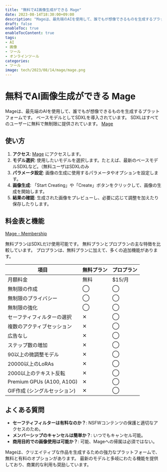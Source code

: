 ```yaml
---
title: "無料でAI画像生成ができる Mage"
date: 2023-08-14T18:30:00+09:00
description: "Mageは、最先端のAIを使用して、誰でもが想像できるものを生成するプラットフォームです。"
draft: false
enableToc: true
enableTocContent: true
tags: 
- AI
- 画像
- ツール
- オンラインツール
categories: 
- ツール
image: tech/2023/08/14/mage/mage.png
---
```


# 無料でAI画像生成ができる Mage
Mageは、最先端のAIを使用して、誰でもが想像できるものを生成するプラットフォームです。
ベースモデルとしてSDXLを導入されています。
SDXLはすべてのユーザーに無料で無制限に提供されています。
<a href="https://www.mage.space/" target="_blank" rel="nofollow noopener">Mage</a>

## 使い方
1. **アクセス**: <a href="https://www.mage.space/" target="_blank" rel="nofollow noopener">Mage</a> にアクセスします。
2. **モデル選択**: 使用したいモデルを選択します。たとえば、最新のベースモデルSDXLなど。（無料ユーザはSDXLのみ
3. **パラメータ設定**: 画像の生成に使用するパラメータやオプションを設定します。
4. **画像生成**: 「Start Creating」や「Create」ボタンをクリックして、画像の生成を開始します。
5. **結果の確認**: 生成された画像をプレビューし、必要に応じて調整を加えたり保存したりします。

## 料金表と機能

<a href="https://www.mage.space/membership" target="_blank" rel="nofollow noopener">Mage - Membership</a>

無料プランはSDXLだけ使用可能です。
無料プランとプロプランの主な特徴を比較しています。
プロプランは、無料プランに加えて、多くの追加機能があります。

| 項目                          | 無料プラン | プロプラン |
|-------------------------------|------------|------------|
| 月額料金                      | 無料       | $15/月     |
| 無制限の作成                  | ◯          | ◯          |
| 無制限のプライバシー          | ◯          | ◯          |
| 無制限の強化                  | ◯          | ◯          |
| セーフティフィルターの選択    | ✕          | ◯          |
| 複数のアクティブセッション    | ✕          | ◯          |
| 広告なし                      | ✕          | ◯          |
| ステップ数の増加              | ✕          | ◯          |
| 90以上の微調整モデル          | ✕          | ◯          |
| 20000以上のLoRAs             | ✕          | ◯          |
| 2000以上のテキスト反転        | ✕          | ◯          |
| Premium GPUs (A100, A10G)     | ✕          | ◯          |
| GIF作成 (シングルセッション)  | ✕          | ◯          |

## よくある質問
- **セーフティフィルターは有料なのか？**: NSFWコンテンツの保護と適切なアクセスのため。
- **メンバーシップのキャンセルは簡単か？**: いつでもキャンセル可能。
- **商用目的での画像使用は可能か？**: 可能、Mageへの帰属は必須ではない。

Mageは、クリエイティブな作品を生成するための強力なプラットフォームで、無料と有料のオプションがあります。
最新のモデルと多岐にわたる機能を提供しており、商業的な利用も奨励しています。
